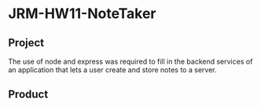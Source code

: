 # JRM-HW11-NoteTaker

## Project

The use of node and express was required to fill in the backend services of an application that lets a user create and store notes to a server.

## Product